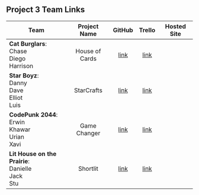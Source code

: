 ## Project 3 Team Links

| Team | Project Name | GitHub | Trello | Hosted Site |
|---|:---:|:---:|:---:|:---:|
| **Cat Burglars**:<br>Chase<br>Diego<br>Harrison | House of Cards | [link](https://github.com/Harrison-Berek/House-of-Cards) | [link](https://trello.com/b/uVnuvqrd/ga-project-3-card-games) |  |
| **Star Boyz**:<br>Danny<br>Dave<br>Elliot<br>Luis | StarCrafts | [link](https://github.com/danny-shindel/spacecrafts) | [link](https://trello.com/b/g70dInN0/ga-project-3) |  |
| **CodePunk 2044**:<br>Erwin<br>Khawar<br>Urian<br>Xavi | Game Changer | [link](https://github.com/imthedude2351/GameChanger) | [link](https://trello.com/b/36jVhT0D/game-changer) |  |
| **Lit House on the Prairie**:<br>Danielle<br>Jack<br>Stu | Shortlit | [link](https://github.com/jackhr/shortlit) | [link](https://trello.com/b/r4ptqNpw/shortlit) |  |
